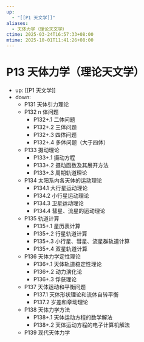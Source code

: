```yaml
---
up:
  - "[[P1 天文学]]"
aliases:
  - 天体力学（理论天文学）
ctime: 2025-03-24T16:57:33+08:00
mtime: 2025-10-01T11:41:26+08:00
---
```


# P13 天体力学（理论天文学）

- up: [[P1 天文学]]
- down:	
	- P131 天体引力理论
	- P132 n 体问题
		- P132+.1 二体问题
		- P132+.2 三体问题
		- P132+.3 四体问题
		- P132+.4 多体问题（大于四体）
	- P133 摄动理论
		- P133+.1 摄动方程
		- P133+.2 摄动函数及其展开方法
		- P133+.3 周期轨道理论
	- P134 太阳系内各天体的运动理论
		- P134.1 大行星运动理论
		- P134.2 小行星运动理论
		- P134.3 卫星运动理论
		- P134.4 彗星、流星的运动理论
	- P135 轨道计算
		- P135+.1 星历表计算
		- P135+.2 行星轨道计算
		- P135+.3 小行星、彗星、流星群轨道计算
		- P135+.4 双星轨道计算
	- P136 天体力学定性理论
		- P136+.1 天体轨道稳定性理论
		- P136+.2 动力演化论
		- P136+.3 俘获理论
	- P137 天体运动和平衡问题
		- P137.1 天体形状理论和流体自转平衡
		- P137.2 岁差和章动理论
	- P138 天体力学方法
		- P138+.1 天体运动方程的数学解法
		- P138+.2 天体运动方程的电子计算机解法
	- P139 现代天体力学
	
